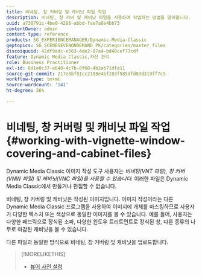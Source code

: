```yaml
---
title: 비네팅, 창 커버링 및 캐비닛 파일 작업
description: 비네팅, 창 커버 및 캐비닛 파일을 사용하여 작업하는 방법을 알아봅니다.
uuid: a738791c-4be0-4286-abbd-fae7a0e4bb73
contentOwner: admin
content-type: reference
products: SG_EXPERIENCEMANAGER/Dynamic-Media-Classic
geptopics: SG_SCENESEVENONDEMAND_PK/categories/master_files
discoiquuid: 42df9adc-e563-4de2-87a4-bd40cef77cdf
feature: Dynamic Media Classic,자산 관리
role: Business Practitioner
exl-id: 8d1e0c37-a648-4c7b-8f68-4b2ab71dfa11
source-git-commit: 217e5bf81cc2108e4bf283f585dfd83d319ff7c9
workflow-type: tm+mt
source-wordcount: '141'
ht-degree: 26%

---
```


# 비네팅, 창 커버링 및 캐비닛 파일 작업{#working-with-vignette-window-covering-and-cabinet-files}

Dynamic Media Classic 이미지 작성 도구 사용자는 *비네팅(VNT 파일), 창 커버(VNW 파일) 및 캐비닛(VNC 파일)을 사용할 수 있습니다.* 이러한 파일은 Dynamic Media Classic에서 만들거나 편집할 수 없습니다.

비네팅, 창 커버링 및 캐비닛은 작성된 이미지입니다. 이미지 작성이라는 다른 Dynamic Media Classic 프로그램을 사용하여 이미지에 개체를 마스킹하므로 사용자가 다양한 텍스처 또는 색상으로 동일한 이미지를 볼 수 있습니다. 예를 들어, 사용자는 다양한 패브릭으로 장식된 소파, 다양한 윈도우 트리트먼트로 장식된 창, 다른 종류의 나무로 마감된 캐비닛을 볼 수 있습니다.

다른 파일과 동일한 방식으로 비네팅, 창 커버링 및 캐비닛을 업로드합니다.

>[!MORELIKETHIS]
>
>* [뷰어 사전 설정](application-setup.md#viewer_presets)

